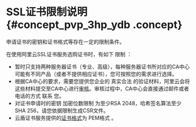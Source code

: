 # SSL证书限制说明 {#concept_pvp_3hp_ydb .concept}

申请证书的密钥和证书格式等存在一定的限制条件。

在使用阿里云SSL证书服务选购证书时，有如下 限制 ：

-   暂时只支持两种服务器证书（专业、高级），每种服务器证书所对应的CA中心可能有不同产品（或者不提供相应证书），您可按照您的需求进行选择。
-   根据CA中心的要求，需要您提供您企业的 真实合法 的验证材料，阿里云会将这些材料提交至CA中心进行[审核](../../../../intl.zh-CN/用户指南/申请和提交审核.md#)。审核过程中，CA中心会直接通过邮件或者电话的方式 联系 您。
-   对证书申请时的密钥 加密位数限制 为至少RSA 2048，哈希签名算法至少SHA 256，请您依据限制生成CSR文件。
-   云盾证书服务提供的[证书格式](../../../../intl.zh-CN/常见问题/常见问题/主流数字证书都有哪些格式？.md#)为 PEM格式 。

